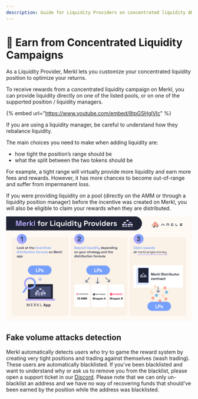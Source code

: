 ```yaml
---
description: Guide for Liquidity Providers on concentrated liquidity AMMs to enjoy Merkl
---
```


# 🌊 Earn from Concentrated Liquidity Campaigns

As a Liquidity Provider, Merkl lets you customize your concentrated liquidity position to optimize your returns.

To receive rewards from a concentrated liquidity campaign on Merkl, you can provide liquidity directly on one of the listed pools, or on one of the supported position / liquidity managers.

{% embed url="https://www.youtube.com/embed/8tpGSHglVlc" %}

If you are using a liquidity manager, be careful to understand how they rebalance liquidity.

The main choices you need to make when adding liquidity are:

- how tight the position’s range should be
- what the split between the two tokens should be

For example, a tight range will virtually provide more liquidity and earn more fees and rewards. However, it has more chances to become out-of-range and suffer from impermanent loss.

If you were providing liquidity on a pool (directly on the AMM or through a liquidity position manager) before the incentive was created on Merkl, you will also be eligible to claim your rewards when they are distributed.

![Merkl Script](/.gitbook/assets/docs-merkl-for-lps.png)

## Fake volume attacks detection

Merkl automatically detects users who try to game the reward system by creating very tight positions and trading against themselves (wash trading). These users are automatically blacklisted. If you've been blacklisted and want to understand why or ask us to remove you from the blacklist, please open a support ticket in our [Discord](https://discord.gg/47mmUUwfMu). Please note that we can only un-blacklist an address and we have no way of recovering funds that should've been earned by the position while the address was blacklisted.
